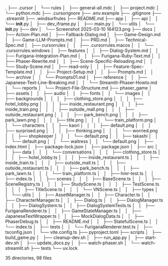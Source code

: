 .
├── .cursor
│   └── rules
│       ├── general-all.mdc
│       ├── project.mdc
│       └── python.mdc
├── .cursorignore
├── .env.example
├── .gitignore
├── .streamlit
├── .windsurfrules
├── README.md
├── app
│   ├── api
│   │   └── __init__.py
│   ├── dev_iframe.py
│   ├── main.py
│   └── utils
│       └── __init__.py
├── dev
│   └── Screenshot 2025-03-10 164123.png
├── docs
│   ├── Action-Plan.md
│   ├── Fallback-Dialog.md
│   ├── Game-Design.md
│   ├── Game-LLM-Prompts.md
│   ├── PRD.md
│   ├── Technical-Spec.md
│   ├── cursorrules
│   │   ├── .cursorrules.macos
│   │   └── .cursorrules.windows
│   ├── features
│   │   ├── Dialog-System.md
│   │   ├── Furigana-Integration-Plan.md
│   │   ├── Furigana-Ruby-Text.md
│   │   ├── Phaser-Rewrite.md
│   │   ├── Scene-Specific-Reloading.md
│   │   └── Study-Scene.md
│   ├── read-only
│   │   ├── Feature-Spec-Template.md
│   │   ├── Project-Setup.md
│   │   ├── Prompts.md
│   │   └── archive
│   │       └── Prompts01.md
│   ├── reference
│   │   ├── Japanese-Text-Line-Breaking.md
│   │   └── Streamlit-Phaser-Howto.md
│   └── reports
│       └── Project-File-Structure.md
├── phaser_game
│   ├── assets
│   │   ├── audio
│   │   ├── fonts
│   │   └── images
│   │       ├── backgrounds
│   │       │   ├── clothing_store.png
│   │       │   ├── hotel_lobby.png
│   │       │   ├── inside_restaurant.png
│   │       │   ├── inside_train.png
│   │       │   ├── outside_mall.png
│   │       │   ├── outside_restaurant.png
│   │       │   ├── park_bench.png
│   │       │   ├── park_lawn.png
│   │       │   ├── title.png
│   │       │   └── train_platform.png
│   │       └── characters
│   │           ├── kaori
│   │           │   ├── default.png
│   │           │   ├── surprised.png
│   │           │   ├── thinking.png
│   │           │   └── worried.png
│   │           ├── shopkeeper
│   │           │   └── default.png
│   │           ├── takashi
│   │           │   └── default.png
│   │           └── waitress
│   │               └── default.png
│   ├── index.html
│   ├── package-lock.json
│   ├── package.json
│   ├── src
│   │   ├── data
│   │   │   └── conversations
│   │   │       ├── clothing_store.ts
│   │   │       ├── hotel_lobby.ts
│   │   │       ├── inside_restaurant.ts
│   │   │       ├── inside_train.ts
│   │   │       ├── outside_mall.ts
│   │   │       ├── outside_restaurant.ts
│   │   │       ├── park_bench.ts
│   │   │       ├── park_lawn.ts
│   │   │       └── train_platform.ts
│   │   ├── hmr-test.ts
│   │   ├── index.ts
│   │   ├── scenes
│   │   │   ├── BaseScene.ts
│   │   │   ├── SceneRegistry.ts
│   │   │   ├── StudyScene.ts
│   │   │   ├── TestScene.ts
│   │   │   ├── TitleScene.ts
│   │   │   └── VNScene.ts
│   │   ├── types
│   │   └── utils
│   │       ├── AssetManager.ts
│   │       ├── Character.ts
│   │       ├── CharacterManager.ts
│   │       ├── Dialog.ts
│   │       ├── DialogManager.ts
│   │       ├── DialogSystem.ts
│   │       ├── DialogSystemTests.ts
│   │       ├── FuriganaRenderer.ts
│   │       ├── GameStateManager.ts
│   │       ├── JapaneseTextWrapper.ts
│   │       ├── MockDialogData.ts
│   │       ├── PhaserDebug.ts
│   │       ├── README.md
│   │       ├── StatefulScene.ts
│   │       └── index.ts
│   ├── tests
│   │   └── FuriganaRenderer.test.ts
│   ├── tsconfig.json
│   └── vite.config.ts
├── pyproject.toml
├── scripts
│   ├── build_game.py
│   ├── cleanup-dev.sh
│   ├── run_app.py
│   ├── start-dev.sh
│   ├── update_docs.py
│   ├── watch-phaser.sh
│   └── watch-streamlit.sh
├── tests
└── uv.lock

35 directories, 98 files
